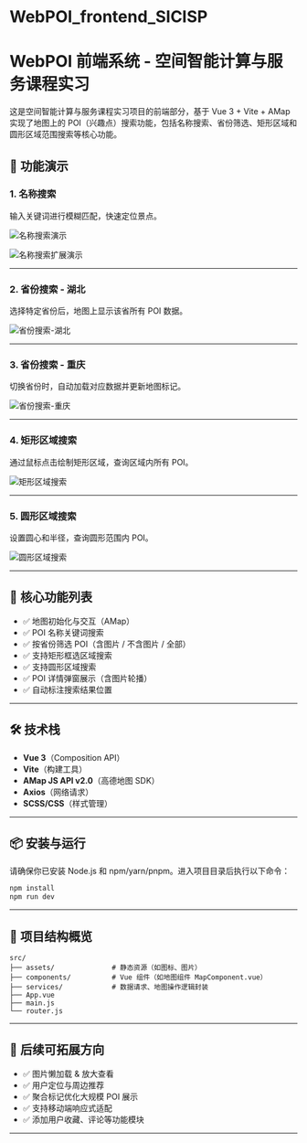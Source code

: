 # WebPOI_frontend_SICISP

# WebPOI 前端系统 - 空间智能计算与服务课程实习

这是空间智能计算与服务课程实习项目的前端部分，基于 Vue 3 + Vite + AMap 实现了地图上的 POI（兴趣点）搜索功能，包括名称搜索、省份筛选、矩形区域和圆形区域范围搜索等核心功能。

## 📸 功能演示

### 1. 名称搜索
输入关键词进行模糊匹配，快速定位景点。

![名称搜索演示](https://github.com/AaronChou313/WebPOI_frontend_SICISP/blob/main/src/assets/%E5%90%8D%E7%A7%B0%E6%90%9C%E7%B4%A2%E6%BC%94%E7%A4%BA1.gif)


![名称搜索扩展演示](https://github.com/AaronChou313/WebPOI_frontend_SICISP/blob/main/src/assets/%E5%90%8D%E7%A7%B9%E6%90%9C%E7%B4%A2%E6%BC%94%E7%A4%BA2.gif)

---

### 2. 省份搜索 - 湖北
选择特定省份后，地图上显示该省所有 POI 数据。

![省份搜索-湖北](https://github.com/AaronChou313/WebPOI_frontend_SICISP/blob/main/src/assets/%E7%9C%81%E4%BB%BD%E6%90%9C%E7%B4%A2-%E6%B9%96%E5%8C%97.gif)

---

### 3. 省份搜索 - 重庆
切换省份时，自动加载对应数据并更新地图标记。

![省份搜索-重庆](https://github.com/AaronChou313/WebPOI_frontend_SICISP/blob/main/src/assets/%E7%9C%81%E4%BB%BD%E6%90%9C%E7%B4%A2-%E9%87%8D%E5%BA%86.gif)

---

### 4. 矩形区域搜索
通过鼠标点击绘制矩形区域，查询区域内所有 POI。

![矩形区域搜索](https://github.com/AaronChou313/WebPOI_frontend_SICISP/blob/main/src/assets/%E7%9F%A9%E5%BD%A2%E5%8C%BA%E5%9F%9F%E6%90%9C%E7%B4%A2.gif)

---

### 5. 圆形区域搜索
设置圆心和半径，查询圆形范围内 POI。

![圆形区域搜索](https://github.com/AaronChou313/WebPOI_frontend_SICISP/blob/main/src/assets/%E5%9C%86%E5%BD%A2%E5%8C%BA%E5%9F%9F%E6%90%9C%E7%B4%A2.gif)

---

## 🧩 核心功能列表

- ✅ 地图初始化与交互（AMap）
- ✅ POI 名称关键词搜索
- ✅ 按省份筛选 POI（含图片 / 不含图片 / 全部）
- ✅ 支持矩形框选区域搜索
- ✅ 支持圆形区域搜索
- ✅ POI 详情弹窗展示（含图片轮播）
- ✅ 自动标注搜索结果位置

---

## 🛠️ 技术栈

- **Vue 3**（Composition API）
- **Vite**（构建工具）
- **AMap JS API v2.0**（高德地图 SDK）
- **Axios**（网络请求）
- **SCSS/CSS**（样式管理）

---

## 📦 安装与运行

请确保你已安装 Node.js 和 npm/yarn/pnpm。进入项目目录后执行以下命令：

```bash
npm install
npm run dev
```

---

## 📁 项目结构概览

```
src/
├── assets/              # 静态资源（如图标、图片）
├── components/          # Vue 组件（如地图组件 MapComponent.vue）
├── services/            # 数据请求、地图操作逻辑封装
├── App.vue
├── main.js
└── router.js
```

---

## 📝 后续可拓展方向

- ✅ 图片懒加载 & 放大查看
- ✅ 用户定位与周边推荐
- ✅ 聚合标记优化大规模 POI 展示
- ✅ 支持移动端响应式适配
- ✅ 添加用户收藏、评论等功能模块

---
